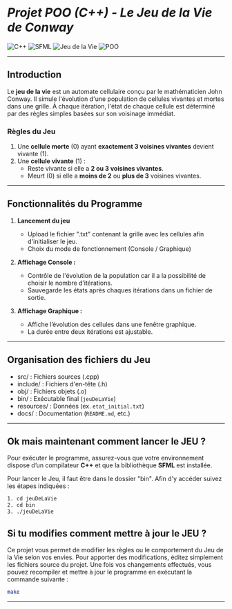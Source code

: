 # *Projet POO (C++) - Le Jeu de la Vie de Conway*
![C++](https://img.shields.io/badge/C%2B%2B-00599C?style=flat-square&logo=c%2B%2B&logoColor=white)
![SFML](https://img.shields.io/badge/SFML-008080?style=flat-square&logo=sfml&logoColor=white)
![Jeu de la Vie](https://img.shields.io/badge/Jeu%20de%20la%20Vie-000000?style=flat-square&logo=game&logoColor=white)
![POO](https://img.shields.io/badge/POO-Programmation%20Orienter%20Objet-blue?style=flat-square&logo=code&logoColor=white)



---

## **Introduction**

Le **jeu de la vie** est un automate cellulaire conçu par le mathématicien John Conway. Il simule l'évolution d'une population de cellules vivantes et mortes dans une grille. À chaque itération, l'état de chaque cellule est déterminé par des règles simples basées sur son voisinage immédiat.

### **Règles du Jeu**
1. Une **cellule morte** (0) ayant **exactement 3 voisines vivantes** devient vivante (1).
2. Une **cellule vivante** (1) :
   - Reste vivante si elle a **2 ou 3 voisines vivantes**.
   - Meurt (0) si elle a **moins de 2** ou **plus de 3** voisines vivantes.

---

## **Fonctionnalités du Programme**

1. **Lancement du jeu**
   - Upload le fichier ".txt" contenant la grille avec les cellules afin d'initialiser le jeu. 
   - Choix du mode de fonctionnement (Console / Graphique) 

2. **Affichage Console :**
   - Contrôle de l'évolution de la population car il a la possibilité de choisir le nombre d’itérations.
   - Sauvegarde les états après chaques itérations dans un fichier de sortie.

3. **Affichage Graphique :**
   - Affiche l’évolution des cellules dans une fenêtre graphique.
   - La durée entre deux itérations est ajustable.

---

## **Organisation des fichiers du Jeu**

- src/ : Fichiers sources (.cpp)
- include/ : Fichiers d'en-tête (.h)
- obj/ : Fichiers objets (.o)
- bin/ : Exécutable final (`jeuDeLaVie`)
- resources/ : Données (ex. `etat_initial.txt`)
- docs/ : Documentation (`README.md`, etc.)

---

## **Ok mais maintenant comment lancer le JEU ?**
Pour exécuter le programme, assurez-vous que votre environnement dispose d’un compilateur **C++** et que la bibliothèque **SFML** est installée.

Pour lancer le Jeu, il faut être dans le dossier "bin". Afin d'y accéder suivez les étapes indiquées :

```bash
1. cd jeuDeLaVie
2. cd bin
3. ./jeuDeLaVie
```
## **Si tu modifies comment mettre à jour le JEU ?**

Ce projet vous permet de modifier les règles ou le comportement du Jeu de la Vie selon vos envies. Pour apporter des modifications, éditez simplement les fichiers source du projet. Une fois vos changements effectués, vous pouvez recompiler et mettre à jour le programme en exécutant la commande suivante :

```bash
make
```

---
